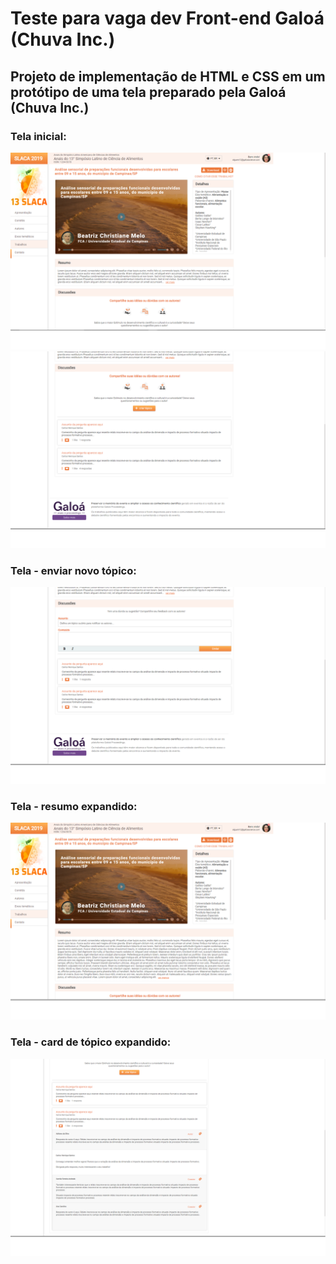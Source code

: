 # Teste para vaga dev Front-end Galoá (Chuva Inc.)

## Projeto de implementação de HTML e CSS em um protótipo de uma tela preparado pela Galoá (Chuva Inc.)

### Tela inicial:
![](/screenshots/screenshot1.png)
![](/screenshots/screenshot2.png)

### Tela - enviar novo tópico:
![](/screenshots/screenshot3.png)

### Tela - resumo expandido:
![](/screenshots/screenshot4.png)

### Tela - card de tópico expandido:
![](/screenshots/screenshot5.png)
